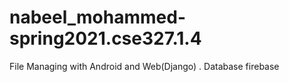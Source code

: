 # nabeel_mohammed-spring2021.cse327.1.4
 File Managing with Android and Web(Django)  . Database firebase
